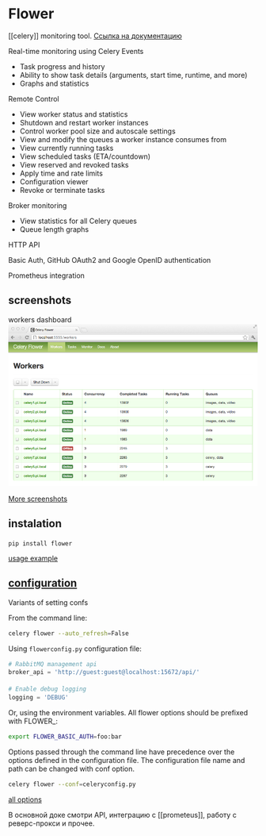 # Flower

[[celery]] monitoring tool. [Ссылка на документацию](https://flower.readthedocs.io/en/latest/)

Real-time monitoring using Celery Events

- Task progress and history
- Ability to show task details (arguments, start time, runtime, and more)
- Graphs and statistics

Remote Control

- View worker status and statistics
- Shutdown and restart worker instances
- Control worker pool size and autoscale settings
- View and modify the queues a worker instance consumes from
- View currently running tasks
- View scheduled tasks (ETA/countdown)
- View reserved and revoked tasks
- Apply time and rate limits
- Configuration viewer
- Revoke or terminate tasks

Broker monitoring

- View statistics for all Celery queues
- Queue length graphs

HTTP API

Basic Auth, GitHub OAuth2 and Google OpenID authentication

Prometheus integration

## screenshots

workers dashboard
![flower workers dashboard](../attachments/2021-07-30-23-11-36.png)

[More screenshots](https://flower.readthedocs.io/en/latest/screenshots.html)

## instalation

`pip install flower`

[usage example](https://flower.readthedocs.io/en/latest/install.html#usage)

## [configuration](https://flower.readthedocs.io/en/latest/config.html)

Variants of setting confs

From the command line:

```bash
celery flower --auto_refresh=False
```

Using `flowerconfig.py` configuration file:

```python
# RabbitMQ management api
broker_api = 'http://guest:guest@localhost:15672/api/'

# Enable debug logging
logging = 'DEBUG'
```

Or, using the environment variables. All flower options should be prefixed with FLOWER_:

```bash
export FLOWER_BASIC_AUTH=foo:bar
```

Options passed through the command line have precedence over the options defined in the configuration file. The configuration file name and path can be changed with conf option.

```bash
celery flower --conf=celeryconfig.py
```

[all options](https://flower.readthedocs.io/en/latest/config.html#options)

В основной доке смотри API, интеграцию с [[prometeus]], работу с реверс-прокси и прочее.

